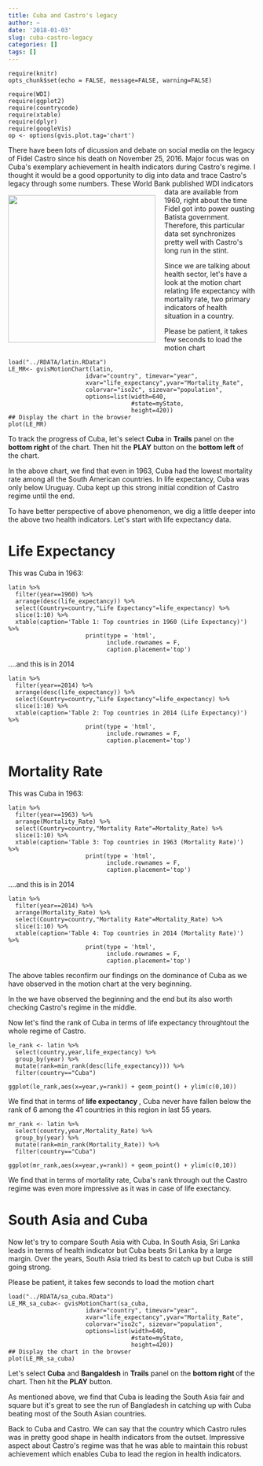 ```yaml
---
title: Cuba and Castro's legacy
author: ~
date: '2018-01-03'
slug: cuba-castro-legacy
categories: []
tags: []
---
```


```{r setup, include=FALSE}
require(knitr)
opts_chunk$set(echo = FALSE, message=FALSE, warning=FALSE)
```


```{r}
require(WDI)
require(ggplot2)
require(countrycode)
require(xtable)
require(dplyr)
require(googleVis)
op <- options(gvis.plot.tag='chart')
```

There have been lots of dicussion and debate on social media on the legacy of Fidel Castro since his death on November 25, 2016. Major focus  was on Cuba's exemplary achievement in health indicators during Castro's regime.  I thought it would be a good opportunity to dig into data and trace Castro's legacy through some numbers. 
<img align="left" src="./images/fidel.jpg" style="width:300px;padding:15px 15px 5px 0px;"> 
These World Bank published WDI indicators data are available from 1960, right about the time Fidel got into power ousting Batista government. Therefore, this particular data set synchronizes pretty well with Castro's long run in the stint. 

Since we are talking about health sector, let's have a look at the motion chart relating life expectancy with mortality rate, two primary indicators of health situation in a country. 


<span class="stext2">Please be patient, it takes few seconds to load the motion chart </span>


```{r,results='asis',tidy=FALSE}
load("../RDATA/latin.RData")
LE_MR<- gvisMotionChart(latin,
                      idvar="country", timevar="year",
                      xvar="life_expectancy",yvar="Mortality_Rate",
                      colorvar="iso2c", sizevar="population",
                      options=list(width=640,
                                   #state=myState,
                                   height=420))
## Display the chart in the browser
plot(LE_MR)
```

<span class="stext1">To track the progress of Cuba, let's select <strong>Cuba</strong> in <strong>Trails</strong> panel on the <strong>bottom right </strong> of the chart. Then hit the <strong>PLAY</strong> button on the <strong>bottom left</strong> of the chart.</span> 


In the above chart, we find that even in 1963, Cuba had the lowest mortality rate among all the South American countries. In life expectancy, Cuba was only below Uruguay. Cuba kept up this strong initial condition of Castro regime until the end. 


To have better perspective of above phenomenon, we dig a little deeper into the above two health indicators. Let's start with life expectancy data. 

# Life Expectancy

This was Cuba in 1963:

```{r,results='asis'}
latin %>%
  filter(year==1960) %>%
  arrange(desc(life_expectancy)) %>%
  select(Country=country,"Life Expectancy"=life_expectancy) %>%
  slice(1:10) %>%
  xtable(caption='Table 1: Top countries in 1960 (Life Expectancy)') %>% 
                      print(type = 'html',
                            include.rownames = F,
                            caption.placement='top')
```

....and this is in 2014

```{r,results='asis'}
latin %>%
  filter(year==2014) %>%
  arrange(desc(life_expectancy)) %>%
  select(Country=country,"Life Expectancy"=life_expectancy) %>%
  slice(1:10) %>%
  xtable(caption='Table 2: Top countries in 2014 (Life Expectancy)') %>% 
                      print(type = 'html',
                            include.rownames = F,
                            caption.placement='top')
```
# Mortality Rate

This was Cuba in 1963:

```{r,results='asis'}
latin %>%
  filter(year==1963) %>%
  arrange(Mortality_Rate) %>%
  select(Country=country,"Mortality Rate"=Mortality_Rate) %>%
  slice(1:10) %>%
  xtable(caption='Table 3: Top countries in 1963 (Mortality Rate)') %>% 
                      print(type = 'html',
                            include.rownames = F,
                            caption.placement='top')
```

....and this is in 2014

```{r,results='asis'}
latin %>%
  filter(year==2014) %>%
  arrange(Mortality_Rate) %>%
  select(Country=country,"Mortality Rate"=Mortality_Rate) %>%
  slice(1:10) %>%
  xtable(caption='Table 4: Top countries in 2014 (Mortality Rate)') %>% 
                      print(type = 'html',
                            include.rownames = F,
                            caption.placement='top')
```



The above  tables reconfirm our findings on the dominance of Cuba as we have observed in  the motion chart at the very beginning. 

In the we have observed the beginning and the end but its also worth  checking Castro's regime in the middle. 

Now let's find the rank of Cuba in terms of life expectancy throughtout the whole regime of Castro.

```{r}
le_rank <- latin %>%
  select(country,year,life_expectancy) %>%
  group_by(year) %>%
  mutate(rank=min_rank(desc(life_expectancy))) %>%
  filter(country=="Cuba")

ggplot(le_rank,aes(x=year,y=rank)) + geom_point() + ylim(c(0,10))
```

We find that in terms of <strong> life expectancy </strong>, Cuba never have fallen below the rank of 6 among the 41 countries in this region in last 55 years. 

```{r}
mr_rank <- latin %>%
  select(country,year,Mortality_Rate) %>%
  group_by(year) %>%
  mutate(rank=min_rank(Mortality_Rate)) %>%
  filter(country=="Cuba")

ggplot(mr_rank,aes(x=year,y=rank)) + geom_point() + ylim(c(0,10))
```

We find that in terms of mortality rate, Cuba's rank through out the Castro regime  was even more impressive as it was in case of life exectancy. 

# South Asia and Cuba

Now let's try to compare South Asia with Cuba. In South Asia, Sri Lanka leads in terms of health indicator but Cuba beats Sri Lanka by a large margin. Over the years, South Asia tried its best to catch up but Cuba is still going strong. 

<span class="stext2">Please be patient, it takes few seconds to load the motion chart </span>

```{r,results='asis'}
load("../RDATA/sa_cuba.RData")
LE_MR_sa_cuba<- gvisMotionChart(sa_cuba,
                      idvar="country", timevar="year",
                      xvar="life_expectancy",yvar="Mortality_Rate",
                      colorvar="iso2c", sizevar="population",
                      options=list(width=640,
                                   #state=myState,
                                   height=420))
## Display the chart in the browser
plot(LE_MR_sa_cuba)
```

<span class="stext1">Let's select <strong>Cuba</strong> and <strong>Bangaldesh</strong>  in <strong>Trails</strong> panel on the <strong>bottom right </strong> of the chart. Then hit the <strong>PLAY</strong> button.</span> 

As mentioned above, we find that Cuba is leading the South Asia fair and square but it's great to see the run of Bangladesh in catching up with Cuba beating most of the South Asian countries.


Back to Cuba and Castro. We can say that the country which Castro rules was in pretty good shape in  health indicators from the outset. Impressive aspect about Castro's regime was that he was able to maintain this robust achievement which enables Cuba to lead the region in health indicators. 






